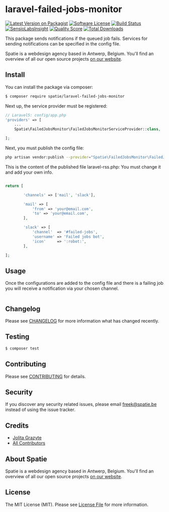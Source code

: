 # laravel-failed-jobs-monitor

[![Latest Version on Packagist](https://img.shields.io/packagist/v/spatie/laravel-failed-jobs-monitor.svg?style=flat-square)](https://packagist.org/packages/spatie/laravel-failed-jobs-monitor)
[![Software License](https://img.shields.io/badge/license-MIT-brightgreen.svg?style=flat-square)](LICENSE.md)
[![Build Status](https://img.shields.io/travis/spatie/laravel-failed-jobs-monitor/master.svg?style=flat-square)](https://travis-ci.org/spatie/laravel-failed-jobs-monitor)
[![SensioLabsInsight](https://img.shields.io/sensiolabs/i/xxxxxxxxx.svg?style=flat-square)](https://insight.sensiolabs.com/projects/xxxxxxxxx)
[![Quality Score](https://img.shields.io/scrutinizer/g/spatie/laravel-failed-jobs-monitor.svg?style=flat-square)](https://scrutinizer-ci.com/g/spatie/laravel-failed-jobs-monitor)
[![Total Downloads](https://img.shields.io/packagist/dt/spatie/laravel-failed-jobs-monitor.svg?style=flat-square)](https://packagist.org/packages/spatie/laravel-failed-jobs-monitor)

This package sends notifications if the queued job fails. Services for sending notifications can be specified in the config file.

Spatie is a webdesign agency based in Antwerp, Belgium. You'll find an overview of all our open source projects [on our website](https://spatie.be/opensource).

## Install

You can install the package via composer:
``` bash
$ composer require spatie/laravel-failed-jobs-monitor
```

Next up, the service provider must be registered:

```php
// Laravel5: config/app.php
'providers' => [
    ...
    Spatie\FailedJobsMonitor\FailedJobsMonitorServiceProvider::class,

];
```

Next, you must publish the config file:

```bash
php artisan vendor:publish --provider="Spatie\FailedJobsMonitor\FailedJobsMonitorServiceProvider"
```

This is the content of the published file laravel-rss.php:
You must change it and add your own info.

```php

return [

        'channels' => ['mail', 'slack'],

        'mail' => [
            'from' => 'your@email.com',
            'to' => 'your@email.com',
        ],

        'slack' => [
            'channel'  => '#failed-jobs',
            'username' => 'Failed jobs bot',
            'icon'     => ':robot:',
        ],

];

```

## Usage

Once the configurations are added to the config file and there is a failing job you will receive a notification via your chosen channel.

``` php

```

## Changelog

Please see [CHANGELOG](CHANGELOG.md) for more information what has changed recently.

## Testing

``` bash
$ composer test
```

## Contributing

Please see [CONTRIBUTING](.github/CONTRIBUTING.md) for details.

## Security

If you discover any security related issues, please email freek@spatie.be instead of using the issue tracker.

## Credits

- [Jolita Grazyte](https://github.com/JolitaGrazyte)
- [All Contributors](../../contributors)

## About Spatie
Spatie is a webdesign agency based in Antwerp, Belgium. You'll find an overview of all our open source projects [on our website](https://spatie.be/opensource).

## License

The MIT License (MIT). Please see [License File](LICENSE.md) for more information.
